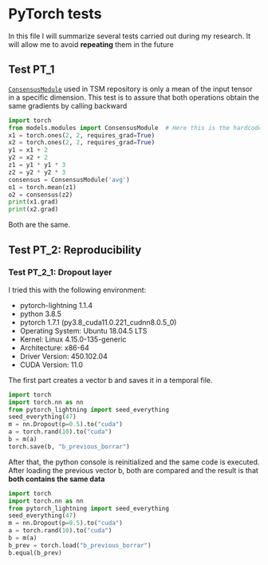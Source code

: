 # PyTorch tests

In this file I will summarize several tests carried out during my research. It will allow me to avoid **repeating** them in the future

## Test PT_1

[`ConsensusModule`](https://github.com/yjxiong/tsn-pytorch/blob/master/ops/basic_ops.py) used in TSM repository is only a mean of the input tensor in a specific dimension. This test is to assure that both operations obtain the same gradients by calling backward

```python
import torch
from models.modules import ConsensusModule  # Here this is the hardcoded path of ConsensusModule in one project. Consider changing
x1 = torch.ones(2, 2, requires_grad=True)
x2 = torch.ones(2, 2, requires_grad=True)
y1 = x1 + 2
y2 = x2 + 2
z1 = y1 * y1 * 3
z2 = y2 * y2 * 3
consensus = ConsensusModule('avg')
o1 = torch.mean(z1)
o2 = consensus(z2)
print(x1.grad)
print(x2.grad)
```
Both are the same.

## Test PT_2: Reproducibility

### Test PT_2_1: Dropout layer

I tried this with the following environment:
- pytorch-lightning 1.1.4
- python 3.8.5
- pytorch 1.7.1 (py3.8_cuda11.0.221_cudnn8.0.5_0)
- Operating System: Ubuntu 18.04.5 LTS
- Kernel: Linux 4.15.0-135-generic
- Architecture: x86-64
- Driver Version: 450.102.04
- CUDA Version: 11.0

The first part creates a vector b and saves it in a temporal file.

```python
import torch
import torch.nn as nn
from pytorch_lightning import seed_everything
seed_everything(47)
m = nn.Dropout(p=0.5).to("cuda")
a = torch.rand(10).to("cuda")
b = m(a)
torch.save(b, "b_previous_borrar")
```

After that, the python console is reinitialized and the same code is executed. After loading the previous vector b, both are compared and the result is that **both contains the same data**

```python
import torch
import torch.nn as nn
from pytorch_lightning import seed_everything
seed_everything(47)
m = nn.Dropout(p=0.5).to("cuda")
a = torch.rand(10).to("cuda")
b = m(a)
b_prev = torch.load("b_previous_borrar")
b.equal(b_prev)
```
